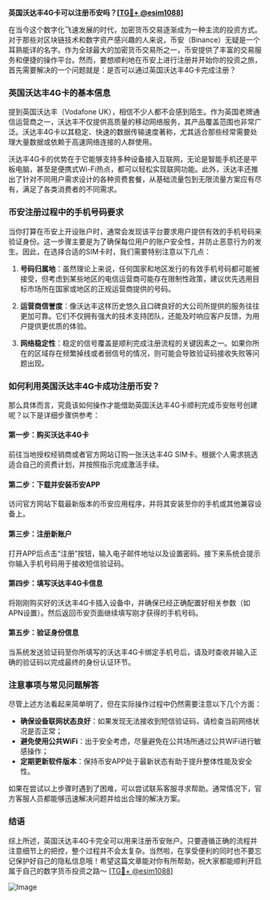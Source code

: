 **英国沃达丰4G卡可以注册币安吗？[[TG💪+ @esim1088](https://t.me/s/esim1088)]**

在当今这个数字化飞速发展的时代，加密货币交易逐渐成为一种主流的投资方式。对于那些对区块链技术和数字资产感兴趣的人来说，币安（Binance）无疑是一个耳熟能详的名字。作为全球最大的加密货币交易所之一，币安提供了丰富的交易服务和便捷的操作平台。然而，要想顺利地在币安上进行注册并开始你的投资之旅，首先需要解决的一个问题就是：是否可以通过英国沃达丰4G卡完成注册？

### 英国沃达丰4G卡的基本信息

提到英国沃达丰（Vodafone UK），相信不少人都不会感到陌生。作为英国老牌通信运营商之一，沃达丰不仅提供高质量的移动网络服务，其产品覆盖范围也非常广泛。沃达丰4G卡以其稳定、快速的数据传输速度著称，尤其适合那些经常需要处理大量数据或依赖于高速网络连接的人群使用。

沃达丰4G卡的优势在于它能够支持多种设备接入互联网，无论是智能手机还是平板电脑，甚至是便携式Wi-Fi热点，都可以轻松实现联网功能。此外，沃达丰还推出了针对不同用户需求设计的各种资费套餐，从基础流量包到无限流量方案应有尽有，满足了各类消费者的不同需求。

### 币安注册过程中的手机号码要求

当你打算在币安上开设账户时，通常会发现该平台要求用户提供有效的手机号码来验证身份。这一步骤主要是为了确保每位用户的账户安全性，并防止恶意行为的发生。因此，在选择合适的SIM卡时，我们需要特别注意以下几点：

1. **号码归属地**：虽然理论上来说，任何国家和地区发行的有效手机号码都可能被接受，但考虑到某些地区的电信运营商可能存在限制性政策，建议优先选用目标市场所在国家或地区的正规运营商提供的号码。
   
2. **运营商信誉度**：像沃达丰这样历史悠久且口碑良好的大公司所提供的服务往往更加可靠。它们不仅拥有强大的技术支持团队，还能及时响应客户反馈，为用户提供更优质的体验。

3. **网络稳定性**：稳定的信号覆盖是顺利完成注册流程的关键因素之一。如果你所在的区域存在频繁掉线或者弱信号的情况，则可能会导致验证码接收失败等问题出现。

### 如何利用英国沃达丰4G卡成功注册币安？

那么具体而言，究竟该如何操作才能借助英国沃达丰4G卡顺利完成币安账号创建呢？以下是详细步骤供参考：

#### 第一步：购买沃达丰4G卡
前往当地授权经销商或者官方网站订购一张沃达丰4G SIM卡。根据个人需求挑选适合自己的资费计划，并按照指示完成激活手续。

#### 第二步：下载并安装币安APP
访问官方网站下载最新版本的币安应用程序，并将其安装至你的手机或其他兼容设备上。

#### 第三步：注册新账户
打开APP后点击“注册”按钮，输入电子邮件地址以及设置密码。接下来系统会提示你输入手机号码用于接收短信验证码。

#### 第四步：填写沃达丰4G卡信息
将刚刚购买好的沃达丰4G卡插入设备中，并确保已经正确配置好相关参数（如APN设置）。然后返回币安页面继续填写刚才获得的手机号码。

#### 第五步：验证身份信息
当系统发送验证码至你所填写的沃达丰4G卡绑定手机号后，请及时查收并输入正确的验证码以完成最终的身份认证环节。

### 注意事项与常见问题解答

尽管上述方法看起来简单明了，但在实际操作过程中仍然需要注意以下几个方面：

- **确保设备联网状态良好**：如果发现无法接收到短信验证码，请检查当前网络状况是否正常；
- **避免使用公共WiFi**：出于安全考虑，尽量避免在公共场所通过公共WiFi进行敏感操作；
- **定期更新软件版本**：保持币安APP处于最新状态有助于提升整体性能及安全性。

如果在尝试以上步骤时遇到了困难，可以尝试联系客服寻求帮助。通常情况下，官方客服人员都能够迅速解决问题并给出合理的解决方案。

### 结语

综上所述，英国沃达丰4G卡完全可以用来注册币安账户。只要遵循正确的流程并注意细节上的把控，整个过程并不会太复杂。当然啦，在享受便利的同时也不要忘记保护好自己的隐私信息哦！希望这篇文章能对你有所帮助，祝大家都能顺利开启属于自己的数字货币投资之路～ [[TG💪+ @esim1088](https://t.me/s/esim1088)]

![Image](https://i.postimg.cc/4NQfJmqS/Snipaste-2025-05-13-00-14-12.png)